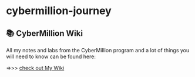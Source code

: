 # cybermillion-journey
## 📚 CyberMillion Wiki
All my notes and labs from the CyberMillion program and a lot of things you will need to know can be found here:


=>>> [check out My Wiki](https://github.com/ma1loc/cybermillion-journey/wiki)
